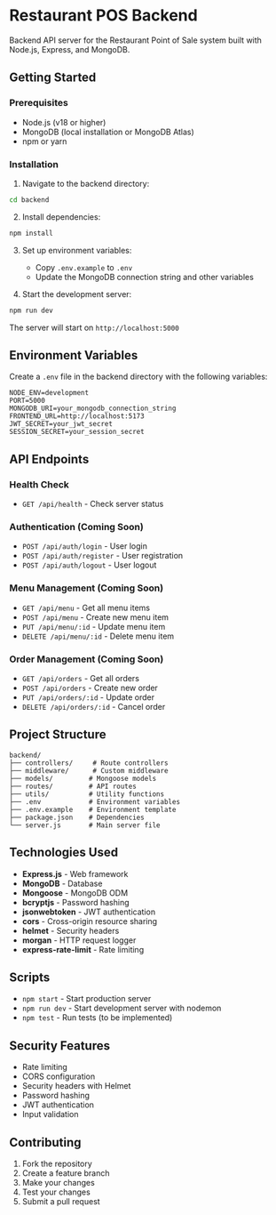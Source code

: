 # Restaurant POS Backend

Backend API server for the Restaurant Point of Sale system built with Node.js, Express, and MongoDB.

## Getting Started

### Prerequisites
- Node.js (v18 or higher)
- MongoDB (local installation or MongoDB Atlas)
- npm or yarn

### Installation

1. Navigate to the backend directory:
```bash
cd backend
```

2. Install dependencies:
```bash
npm install
```

3. Set up environment variables:
   - Copy `.env.example` to `.env`
   - Update the MongoDB connection string and other variables

4. Start the development server:
```bash
npm run dev
```

The server will start on `http://localhost:5000`

## Environment Variables

Create a `.env` file in the backend directory with the following variables:

```env
NODE_ENV=development
PORT=5000
MONGODB_URI=your_mongodb_connection_string
FRONTEND_URL=http://localhost:5173
JWT_SECRET=your_jwt_secret
SESSION_SECRET=your_session_secret
```

## API Endpoints

### Health Check
- `GET /api/health` - Check server status

### Authentication (Coming Soon)
- `POST /api/auth/login` - User login
- `POST /api/auth/register` - User registration
- `POST /api/auth/logout` - User logout

### Menu Management (Coming Soon)
- `GET /api/menu` - Get all menu items
- `POST /api/menu` - Create new menu item
- `PUT /api/menu/:id` - Update menu item
- `DELETE /api/menu/:id` - Delete menu item

### Order Management (Coming Soon)
- `GET /api/orders` - Get all orders
- `POST /api/orders` - Create new order
- `PUT /api/orders/:id` - Update order
- `DELETE /api/orders/:id` - Cancel order

## Project Structure

```
backend/
├── controllers/     # Route controllers
├── middleware/      # Custom middleware
├── models/         # Mongoose models
├── routes/         # API routes
├── utils/          # Utility functions
├── .env            # Environment variables
├── .env.example    # Environment template
├── package.json    # Dependencies
└── server.js       # Main server file
```

## Technologies Used

- **Express.js** - Web framework
- **MongoDB** - Database
- **Mongoose** - MongoDB ODM
- **bcryptjs** - Password hashing
- **jsonwebtoken** - JWT authentication
- **cors** - Cross-origin resource sharing
- **helmet** - Security headers
- **morgan** - HTTP request logger
- **express-rate-limit** - Rate limiting

## Scripts

- `npm start` - Start production server
- `npm run dev` - Start development server with nodemon
- `npm test` - Run tests (to be implemented)

## Security Features

- Rate limiting
- CORS configuration
- Security headers with Helmet
- Password hashing
- JWT authentication
- Input validation

## Contributing

1. Fork the repository
2. Create a feature branch
3. Make your changes
4. Test your changes
5. Submit a pull request
